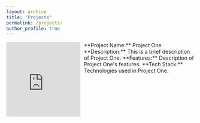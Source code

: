 ```yaml
---
layout: archive
title: "Projects"
permalink: /projects/
author_profile: true
---
```



<div style="display: flex; align-items: flex-start;">

<div style="flex: 4;">
<iframe width="100%" height="200" src="https://www.youtube.com/embed/VideoURL1" frameborder="0" allowfullscreen></iframe>
</div>

<div style="flex: 6; padding-left: 10px;">
**Project Name:** Project One  
**Description:** This is a brief description of Project One.  
**Features:** Description of Project One's features.  
**Tech Stack:** Technologies used in Project One.
</div>

</div>
